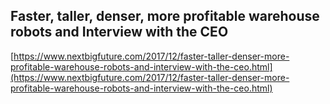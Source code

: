 ## Faster, taller, denser, more profitable warehouse robots and Interview with the CEO
  
  [https://www.nextbigfuture.com/2017/12/faster-taller-denser-more-profitable-warehouse-robots-and-interview-with-the-ceo.html](https://www.nextbigfuture.com/2017/12/faster-taller-denser-more-profitable-warehouse-robots-and-interview-with-the-ceo.html)